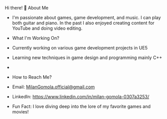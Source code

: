 Hi there! 👋
About Me
- I'm passionate about games, game development, and music. I can play both guitar and piano. In the past I also enjoyed creating content for YouTube and doing video editing.

- What I'm Working On?
- Currently working on various game development projects in UE5
- Learning new techniques in game design and programming mainly C++
- 
- How to Reach Me?
- Email: MilanGomola.official@gmail.com
- LinkedIn: https://www.linkedin.com/in/milan-gomola-0307a3253/
- Fun Fact: I love diving deep into the lore of my favorite games and movies!
